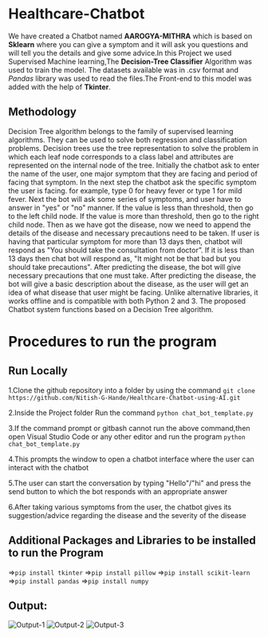 # Healthcare-Chatbot
We have created a Chatbot named **AAROGYA-MITHRA** which is  based on **Sklearn** where you can give a symptom and it will ask you questions and will tell you the details and give some advice.In this Project we used Supervised Machine learning,The **Decision-Tree Classifier** Algorithm was used to train the model. The datasets available was in .csv format and _Pandas_ library was used to read the files.The Front-end to this model was added with the help of **Tkinter**.
## Methodology
Decision Tree algorithm belongs to the family of supervised learning algorithms. They can be used to solve both regression and classification problems. Decision trees use the tree representation to solve the problem in which each leaf node corresponds to a class label and attributes are represented on the internal node of the tree. Initially the chatbot ask to enter the name of the user, one major symptom that they are facing and period of facing that symptom. In the next step the chatbot ask the specific symptom the user is facing. for example, type 0 for heavy fever or type 1 for mild fever. Next the bot will ask some series of symptoms, and user have to answer in "yes" or "no" manner. If the value is less than threshold, then go to the left child node. If the value is more than threshold, then go to the right child node. Then as we have got the disease, now we need to append the details of the disease and necessary precautions need to be taken. If user is having that particular symptom for more than 13 days then, chatbot will respond as "You should take the consultation from doctor”. If it is less than 13 days then chat bot will respond as, "It might not be that bad but you should take precautions". After predicting the disease, the bot will give necessary precautions that one must take. After predicting the disease, the bot will give a basic description about the disease, as the user will get an idea of what disease that user might be facing. Unlike alternative libraries, it works offline and is compatible with both Python 2 and 3. The proposed Chatbot system functions based on a Decision Tree algorithm.
# Procedures to run the program
## Run Locally
1.Clone the  github repository into a folder by using the command
```git clone https://github.com/Nitish-G-Hande/Healthcare-Chatbot-using-AI.git```

2.Inside the Project folder Run the command
```python chat_bot_template.py```

3.If the command prompt or gitbash cannot run the above command,then open Visual Studio Code or any other editor and run the program 
```python chat_bot_template.py```

4.This prompts the window  to open a chatbot interface where the user can interact with the chatbot

5.The user can start the conversation by typing "Hello"/"hi" and press the send button to which the bot responds with an appropriate answer

6.After taking various symptoms from the user, the chatbot gives its suggestion/advice regarding the disease and the severity of the disease

## Additional Packages and Libraries to be installed to run the Program

=>```pip install tkinter``` 
=>```pip install pillow```
=>```pip install scikit-learn```
=>```pip install pandas```
=>```pip install numpy```


## Output:
![Output-1](https://github.com/Nitish-G-Hande/Healthcare-Chatbot-using-AI/assets/124708019/f17a1f96-38da-40d5-9c4f-9f5178662026)
![Output-2](https://github.com/Nitish-G-Hande/Healthcare-Chatbot-using-AI/assets/124708019/72d72de3-5692-4bf4-b0f6-3eac1da6c993)
![Output-3](https://github.com/Nitish-G-Hande/Healthcare-Chatbot-using-AI/assets/124708019/24f4088d-0b63-449e-85a8-a68116a36869)
